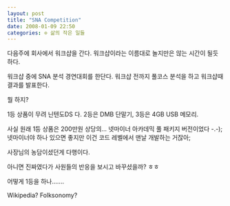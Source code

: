 ```yaml
---
layout: post
title: "SNA Competition"
date: 2008-01-09 22:50
categories: ⊙ 삶의 작은 일들
---
```


다음주에 회사에서 워크샵을 간다.
워크샵이라는 이름대로 놀지만은 않는 시간이 될듯 하다.

워크샵 중에 SNA 분석 경연대회를 한단다. 
워크샵 전까지 풀코스 분석을 하고 워크샵때 결과를 발표한다.

뭘 하지?

1등 상품이 무려 닌텐도DS 다. 2등은 DMB 단말기, 3등은 4GB USB 메모리.

사실 원래 1등 상품은 200만원 상당의... 넷마이너 아카데믹 풀 패키지 버전이었다 -.-);
넷마이너야 하나 있으면 좋지만 이건 코드 레벨에서 맨날 개발하는 거잖아;

사장님의 농담이셨던게 다행이다.

아니면 진짜였다가 사원들의 반응을 보시고 바꾸셨을까? ㅎㅎ

어떻게 1등을 하나.......

Wikipedia? Folksonomy? 

       
